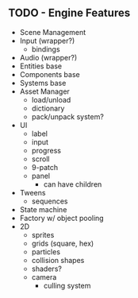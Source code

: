 TODO - Engine Features
---

- Scene Management
- Input (wrapper?)
  - bindings
- Audio (wrapper?)
- Entities base
- Components base
- Systems base
- Asset Manager
  - load/unload
  - dictionary
  - pack/unpack system?
- UI
  - label
  - input
  - progress
  - scroll
  - 9-patch
  - panel
    - can have children
- Tweens
  - sequences
- State machine
- Factory w/ object pooling
- 2D
  - sprites
  - grids (square, hex)
  - particles
  - collision shapes
  - shaders?
  - camera
    - culling system